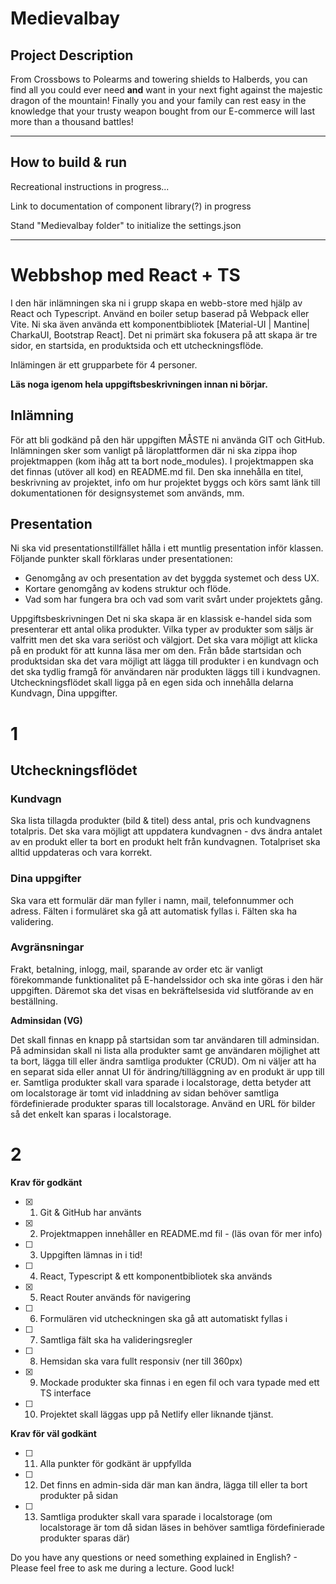 # Medievalbay

## Project Description

From Crossbows to Polearms and towering shields to Halberds, you can find all you could ever need **and** want in your next fight against the majestic dragon of the mountain! Finally you and your family can rest easy in the knowledge that your trusty weapon bought from our E-commerce will last more than a thousand battles!

---

## How to build & run

Recreational instructions in progress...

Link to documentation of component library(?) in progress

Stand "Medievalbay folder" to initialize the settings.json

---

# Webbshop med React + TS

I den här inlämningen ska ni i grupp skapa en webb-store med hjälp av React och
Typescript. Använd en boiler setup baserad på Webpack eller Vite. Ni ska även använda
ett komponentbibliotek [Material-UI | Mantine| CharkaUI, Bootstrap React]. Det ni
primärt ska fokusera på att skapa är tre sidor, en startsida, en produktsida och ett
utcheckningsflöde.

Inlämingen är ett grupparbete för 4 personer.

**Läs noga igenom hela uppgiftsbeskrivningen innan ni börjar.**

## Inlämning

För att bli godkänd på den här uppgiften MÅSTE ni använda GIT och GitHub.
Inlämningen sker som vanligt på läroplattformen där ni ska zippa ihop projektmappen
(kom ihåg att ta bort node_modules). I projektmappen ska det finnas (utöver all kod) en
README.md fil. Den ska innehålla en titel, beskrivning av projektet, info om hur
projektet byggs och körs samt länk till dokumentationen för designsystemet som används,
mm.

## Presentation

Ni ska vid presentationstillfället hålla i ett muntlig presentation inför klassen. Följande
punkter skall förklaras under presentationen:

- Genomgång av och presentation av det byggda systemet och dess UX.
- Kortare genomgång av kodens struktur och flöde.
- Vad som har fungera bra och vad som varit svårt under projektets gång.

Uppgiftsbeskrivningen
Det ni ska skapa är en klassisk e-handel sida som presenterar ett antal olika produkter.
Vilka typer av produkter som säljs är valfritt men det ska vara seriöst och välgjort. Det ska
vara möjligt att klicka på en produkt för att kunna läsa mer om den. Från både startsidan
och produktsidan ska det vara möjligt att lägga till produkter i en kundvagn och det ska
tydlig framgå för användaren när produkten läggs till i kundvagnen.
Utcheckningsflödet skall ligga på en egen sida och innehålla delarna Kundvagn, Dina
uppgifter.

# 1

## Utcheckningsflödet

### Kundvagn

Ska lista tillagda produkter (bild & titel) dess antal, pris och kundvagnens totalpris. Det
ska vara möjligt att uppdatera kundvagnen - dvs ändra antalet av en produkt eller ta bort
en produkt helt från kundvagnen. Totalpriset ska alltid uppdateras och vara korrekt.

### Dina uppgifter

Ska vara ett formulär där man fyller i namn, mail, telefonnummer och adress. Fälten i
formuläret ska gå att automatisk fyllas i. Fälten ska ha validering.

### Avgränsningar

Frakt, betalning, inlogg, mail, sparande av order etc är vanligt förekommande
funktionalitet på E-handelssidor och ska inte göras i den här uppgiften. Däremot ska det
visas en bekräftelsesida vid slutförande av en beställning.

**Adminsidan (VG)**

Det skall finnas en knapp på startsidan som tar användaren till adminsidan. På
adminsidan skall ni lista alla produkter samt ge användaren möjlighet att ta bort, lägga till
eller ändra samtliga produkter (CRUD). Om ni väljer att ha en separat sida eller annat UI
för ändring/tilläggning av en produkt är upp till er. Samtliga produkter skall vara
sparade i localstorage, detta betyder att om localstorage är tomt vid inladdning av sidan
behöver samtliga fördefinierade produkter sparas till localstorage. Använd en URL för
bilder så det enkelt kan sparas i localstorage.

# 2

**Krav för godkänt**

- [x] 1. Git & GitHub har använts
- [x] 2. Projektmappen innehåller en README.md fil - (läs ovan för mer info)
- [ ] 3. Uppgiften lämnas in i tid!
- [ ] 4. React, Typescript & ett komponentbibliotek ska används
- [x] 5. React Router används för navigering
- [ ] 6. Formulären vid utcheckningen ska gå att automatiskt fyllas i
- [ ] 7. Samtliga fält ska ha valideringsregler
- [ ] 8. Hemsidan ska vara fullt responsiv (ner till 360px)
- [x] 9. Mockade produkter ska finnas i en egen fil och vara typade med ett TS interface
- [ ] 10. Projektet skall läggas upp på Netlify eller liknande tjänst.

**Krav för väl godkänt**

- [ ] 11. Alla punkter för godkänt är uppfyllda
- [ ] 12. Det finns en admin-sida där man kan ändra, lägga till eller ta bort produkter på sidan
- [ ] 13. Samtliga produkter skall vara sparade i localstorage (om localstorage är tom då sidan
  läses in behöver samtliga fördefinierade produkter sparas där)

Do you have any questions or need something explained in English? - Please feel free to
ask me during a lecture. Good luck!

